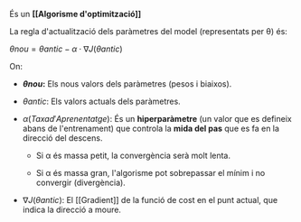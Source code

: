 És un **[[Algorisme d'optimització]]**

La regla d'actualització dels paràmetres del model (representats per θ) és:

$θnou​=θantic​−α⋅∇J(θantic​)$

On:

- **$θnou$​:** Els nous valors dels paràmetres (pesos i biaixos).
    
- $θantic​:$ Els valors actuals dels paràmetres.
    
- $α (Taxa d'Aprenentatge)$: És un **hiperparàmetre** (un valor que es defineix abans de l'entrenament) que controla la **mida del pas** que es fa en la direcció del descens.
    
    - Si α és massa petit, la convergència serà molt lenta.
    
    - Si α és massa gran, l'algorisme pot sobrepassar el mínim i no convergir (divergència).
    
- $∇J(θantic​)$: El [[Gradient]] de la funció de cost en el punt actual, que indica la direcció a moure.
